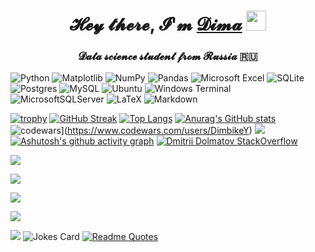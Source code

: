 <h1 align="center">𝓗𝓮𝔂 𝓽𝓱𝓮𝓻𝓮, 𝓘'𝓶 <a href="https://upload.wikimedia.org/wikipedia/commons/thumb/c/cd/Stray_kitten_Rambo002.jpg/1200px-Stray_kitten_Rambo002.jpg" target="_blank">𝓓𝓲𝓶𝓪</a> 
<img src="https://github.com/blackcater/blackcater/raw/main/images/Hi.gif" height="32"/></h1>
<h3 align="center">𝓓𝓪𝓽𝓪 𝓼𝓬𝓲𝓮𝓷𝓬𝓮 𝓼𝓽𝓾𝓭𝓮𝓷𝓽 𝓯𝓻𝓸𝓶 𝓡𝓾𝓼𝓼𝓲𝓪 🇷🇺</h3>

![Python](https://img.shields.io/badge/python-3670A0?style=for-the-badge&logo=python&logoColor=ffdd54)
![Matplotlib](https://img.shields.io/badge/Matplotlib-%23ffffff.svg?style=for-the-badge&logo=Matplotlib&logoColor=black)
![NumPy](https://img.shields.io/badge/numpy-%23013243.svg?style=for-the-badge&logo=numpy&logoColor=white)
![Pandas](https://img.shields.io/badge/pandas-%23150458.svg?style=for-the-badge&logo=pandas&logoColor=white)
![Microsoft Excel](https://img.shields.io/badge/Microsoft_Excel-217346?style=for-the-badge&logo=microsoft-excel&logoColor=white)
![SQLite](https://img.shields.io/badge/sqlite-%2307405e.svg?style=for-the-badge&logo=sqlite&logoColor=white)
![Postgres](https://img.shields.io/badge/postgres-%23316192.svg?style=for-the-badge&logo=postgresql&logoColor=white)
![MySQL](https://img.shields.io/badge/mysql-%2300f.svg?style=for-the-badge&logo=mysql&logoColor=white)
![Ubuntu](https://img.shields.io/badge/Ubuntu-E95420?style=for-the-badge&logo=ubuntu&logoColor=white)
![Windows Terminal](https://img.shields.io/badge/Windows%20Terminal-%234D4D4D.svg?style=for-the-badge&logo=windows-terminal&logoColor=white)
![MicrosoftSQLServer](https://img.shields.io/badge/Microsoft%20SQL%20Sever-CC2927?style=for-the-badge&logo=microsoft%20sql%20server&logoColor=white)
![LaTeX](https://img.shields.io/badge/latex-%23008080.svg?style=for-the-badge&logo=latex&logoColor=white)
![Markdown](https://img.shields.io/badge/markdown-%23000000.svg?style=for-the-badge&logo=markdown&logoColor=white)

[![trophy](https://github-profile-trophy.vercel.app/?username=DimbikeY)](https://github.com/ryo-ma/github-profile-trophy)
[![GitHub Streak](http://github-readme-streak-stats.herokuapp.com?user=DimbikeY&theme=tokyonight)](https://git.io/streak-stats)
[![Top Langs](https://github-readme-stats.vercel.app/api/top-langs/?username=DimbikeY&layout=compact)](https://github.com/anuraghazra/github-readme-stats)
[![Anurag's GitHub stats](https://github-readme-stats.vercel.app/api?username=DimbikeY)](https://github.com/anuraghazra/github-readme-stats)
![codewars](https://www.codewars.com/users/username/badges/small)](https://www.codewars.com/users/DimbikeY)
![](https://komarev.com/ghpvc/?username=DimbikeY)
[![Ashutosh's github activity graph](https://activity-graph.herokuapp.com/graph?username=DimbikeY&theme=tokyo-night)](https://github.com/ashutosh00710/github-readme-activity-graph)
[![Dmitrii Dolmatov StackOverflow](https://github-readme-stackoverflow.vercel.app/?userID=6558042&layout=compact&theme=tokyo-night)](https://stackoverflow.com/users/20572391/dimbikey)

![](https://github-profile-summary-cards.vercel.app/api/cards/profile-details?username=DimbikeY&theme=tokyo-night)


![](https://github-profile-summary-cards.vercel.app/api/cards/most-commit-language?username=DimbikeY&theme=tokyo-night)


![](https://github-profile-summary-cards.vercel.app/api/cards/repos-per-language?username=DimbikeY&theme=tokyo-night)


![](https://github-profile-summary-cards.vercel.app/api/cards/stats?username=DimbikeY&theme=tokyo-night)


![](https://github-profile-summary-cards.vercel.app/api/cards/productive-time?username=DimbikeY&theme=tokyo-night)
![Jokes Card](https://readme-jokes.vercel.app/api)
[![Readme Quotes](https://quotes-github-readme.vercel.app/api?type=horizontal&theme=dark)](https://github.com/piyushsuthar/github-readme-quotes)

